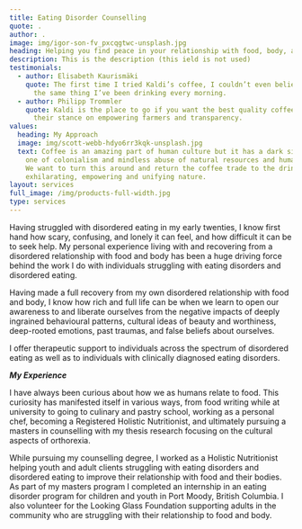 ```yaml
---
title: Eating Disorder Counselling
quote: .
author: .
image: img/igor-son-fv_pxcqgtwc-unsplash.jpg
heading: Helping you find peace in your relationship with food, body, and self
description: This is the description (this ield is not used)
testimonials:
  - author: Elisabeth Kaurismäki
    quote: The first time I tried Kaldi’s coffee, I couldn’t even believe that was
      the same thing I’ve been drinking every morning.
  - author: Philipp Trommler
    quote: Kaldi is the place to go if you want the best quality coffee. I love
      their stance on empowering farmers and transparency.
values:
  heading: My Approach
  image: img/scott-webb-hdyo6rr3kqk-unsplash.jpg
  text: Coffee is an amazing part of human culture but it has a dark side too –
    one of colonialism and mindless abuse of natural resources and human lives.
    We want to turn this around and return the coffee trade to the drink’s
    exhilarating, empowering and unifying nature.
layout: services
full_image: /img/products-full-width.jpg
type: services
---
```

Having struggled with disordered eating in my early twenties, I know first hand how scary, confusing, and lonely it can feel, and how difficult it can be to seek help. My personal experience living with and recovering from a disordered relationship with food and body has been a huge driving force behind the work I do with individuals struggling with eating disorders and disordered eating. 

Having made a full recovery from my own disordered relationship with food and body, I know how rich and full life can be when we learn to open our awareness to and liberate ourselves from the negative impacts of deeply ingrained behavioural patterns, cultural ideas of beauty and worthiness, deep-rooted emotions, past traumas, and false beliefs about ourselves.

I offer therapeutic support to individuals across the spectrum of disordered eating as well as to individuals with clinically diagnosed eating disorders.

***My Experience***

I have always been curious about how we as humans relate to food. This curiosity has manifested itself in various ways, from food writing while at university to going to culinary and pastry school, working as a personal chef, becoming a Registered Holistic Nutritionist, and ultimately pursuing a masters in counselling with my thesis research focusing on the cultural aspects of orthorexia. 

While pursuing my counselling degree, I worked as a Holistic Nutritionist helping youth and adult clients struggling with eating disorders and disordered eating to improve their relationship with food and their bodies. As part of my masters program I completed an internship in an eating disorder program for children and youth in Port Moody, British Columbia. I also volunteer for the Looking Glass Foundation supporting adults in the community who are struggling with their relationship to food and body. 